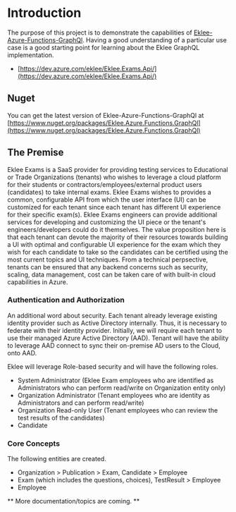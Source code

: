 # Introduction

The purpose of this project is to demonstrate the capabilities of [Eklee-Azure-Functions-GraphQl](https://github.com/seekdavidlee/Eklee-Azure-Functions-GraphQl). Having a good understanding of a particular use case is a good starting point for learning about the Eklee GraphQL implementation.

* [https://dev.azure.com/eklee/Eklee.Exams.Api/](https://dev.azure.com/eklee/Eklee.Exams.Api/)

## Nuget

You can get the latest version of Eklee-Azure-Functions-GraphQl at [https://www.nuget.org/packages/Eklee.Azure.Functions.GraphQl](https://www.nuget.org/packages/Eklee.Azure.Functions.GraphQl)

## The Premise

Eklee Exams is a SaaS provider for providing testing services to Educational or Trade Organizations (tenants) who wishes to leverage a cloud platform for their students or contractors/employees/external product users (candidates) to take internal exams. Eklee Exams wishes to provides a common, configurable API from which the user interface (UI) can be customized for each tenant since each tenant has different UI experience for their specific exam(s). Eklee Exams engineers can provide additional services for developing and customizing the UI piece or the tenant's engineers/developers could do it themselves. The value proposition here is that each tenant can devote the majority of their resources towards building a UI with optimal and configurable UI experience for the exam which they wish for each candidate to take so the candidates can be certified using the most current topics and UI techniques. From a technical perpsective, tenants can be ensured that any backend concerns such as security, scaling, data management, cost can be taken care of with built-in cloud capabilities in Azure.

### Authentication and Authorization

An additional word about security. Each tenant already leverage existing identity provider such as Active Directory internally. Thus, it is necessary to federate with their identity provider. Initially, we will require each tenant to use their managed Azure Active Directory (AAD). Tenant will have the ability to leverage AAD connect to sync their on-premise AD users to the Cloud, onto AAD.

Eklee will leverage Role-based security and will have the following roles.

* System Administrator (Eklee Exam employees who are identified as Administrators who can perform read/write on Organization entity only)
* Organization Administrator (Tenant employees who are identity as Administrators and can perform read/write)
* Organization Read-only User (Tenant employees who can review the test results of the candidates)
* Candidate

### Core Concepts

The following entities are created.

* Organization  > Publication > Exam, Candidate > Employee
* Exam (which includes the questions, choices), TestResult > Employee
* Employee

** More documentation/topics are coming. **